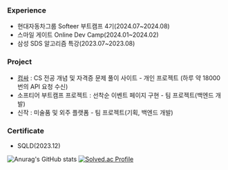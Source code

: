 
### Experience <br>
- 현대자동차그룹 Softeer 부트캠프 4기(2024.07~2024.08)<br>
- 스마일 게이트 Online Dev Camp(2024.01~2024.02)<br>
- 삼성 SDS 알고리즘 특강(2023.07~2023.08)<br>
<!-- &nbsp;<a href = "https://sinzak.net">신작 </a>: 백엔드 담당 <sub>(2022.10 ~ 2023.5) --> </sub> 
### Project <br>
- [컴싸](https://comssa.site) : CS 전공 개념 및 자격증 문제 풀이 사이트 - 개인 프로젝트 (하루 약 18000번의 API 요청 수신)<br>
- 소프티어 부트캠프 프로젝트 : 선착순 이벤트 페이지 구현 - 팀 프로젝트(백엔드 개발) <br>
- 신작 : 미술품 및 외주 플랫폼 - 팀 프로젝트(기획, 백엔드 개발) <br>
### Certificate <br>
- SQLD(2023.12) <br>
 
 <!-- ![sinzak](https://user-images.githubusercontent.com/94730032/201578971-0ddbf27c-4ae5-4f66-bf21-00bdf3c1811b.jpg)-->
         
![Anurag's GitHub stats](https://github-readme-stats.vercel.app/api?username=starwook&show_icons=true&theme=radical)
[![Solved.ac Profile](http://mazassumnida.wtf/api/v2/generate_badge?boj=kawaiibbit)](https://solved.ac/kawaiibbit)
         

<!--[![Top Langs](https://github-readme-stats.vercel.app/api/top-langs/?username=starwook&layout=compact)](https://github.com/깃허브아이디/github-readme-stats)-->

<!--
**starwook/starwook** is a ✨ _special_ ✨ repository because its `README.md` (this file) appears on your GitHub profile.

Here are some ideas to get you started:

- 🔭 I’m currently working on ...
- 🌱 I’m currently learning ...
- 👯 I’m looking to collaborate on ...
- 🤔 I’m looking for help with ...
- 💬 Ask me about ...
- 📫 How to reach me: ...
- 😄 Pronouns: ...
- ⚡ Fun fact: ...
-->
